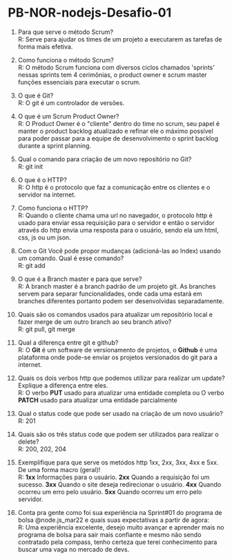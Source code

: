 # PB-NOR-nodejs-Desafio-01

1. Para que serve o método Scrum?  
R: Serve para ajudar os times de um projeto a executarem as tarefas 
de forma mais efetiva.

2. Como funciona o método Scrum?  
R: O método Scrum funciona com diversos ciclos chamados 'sprints' nessas sprints 
tem 4 cerimônias, o product owner e scrum master funções essenciais para executar 
o scrum.

3. O que é Git?  
R: O git é um controlador de versões.

4. O que é um Scrum Product Owner?  
R: O Product Owner é o "cliente" dentro do time no scrum, seu papel é manter o
product backlog atualizado e refinar ele o máximo possível para poder passar para
a equipe de desenvolvimento o sprint backlog durante a sprint planning.

5. Qual o comando para criação de um novo repositório no Git?  
R: git init

6. O que é o HTTP?  
R: O http é o protocolo que faz a comunicação entre os clientes e o servidor na internet.

7. Como funciona o HTTP?  
R: Quando o cliente chama uma url no navegador, o protocolo http é usado para enviar essa requisição
para o servidor e então o servidor através do http envia uma resposta para o usuário, sendo ela um
html, css, js ou um json. 

8. Com o Git Você pode propor mudanças (adicioná-las ao Index) usando um comando. Qual é esse comando?  
R:  git add <arquivo>

9. O que é a Branch master e para que serve?  
R: A branch master é a branch padrão de um projeto git. As branches servem para separar funcionalidades,
onde cada uma estará em branches diferentes portanto podem ser desenvolvidas separadamente.

10. Quais são os comandos usados para atualizar um repositório local e fazer merge de um outro branch ao seu branch ativo?  
R: git pull, git merge <branch>

11. Qual a diferença entre git e github?  
R: O **Git** é um software de versionamento de projetos, o **Github** é uma plataforma onde pode-se enviar
os projetos versionados do git para a internet.

12. Quais os dois verbos http que podemos utilizar para realizar um update? Explique a diferença entre eles.  
R: O verbo **PUT** usado para atualizar uma entidade completa ou O verbo **PATCH** usado para atualizar uma entidade parcialmente 

13. Qual o status code que pode ser usado na criação de um novo usuário?  
R: 201

14. Quais são os três status code que podem ser utilizados para realizar o delete?  
R: 200, 202, 204

15. Exemplifique para que serve os metódos http 1xx, 2xx, 3xx, 4xx e 5xx. De uma forma macro (geral)!  
R: **1xx** Informações para o usuário. **2xx** Quando a requisição foi um sucesso. **3xx** Quando o site deseja redirecionar o usuário. **4xx** Quando ocorreu um erro pelo usuário. **5xx** Quando ocorreu um erro pelo servidor.

16. Conta pra gente como foi sua experiência na Sprint#01 do programa de bolsa @node.js_mar22 e quais suas expectativas a partir de agora:  
R: Uma experiência excelente, desejo muito avançar e aprender mais no programa de bolsa para sair mais confiante e mesmo não sendo contratado pela compass, tenho certeza que terei conhecimento para buscar uma vaga no mercado de devs.
